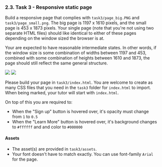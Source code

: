 ### 2.3. Task 3 - Responsive static page

Build a responsive page that complies with `task3/page_big.PNG` and `task3/page_small.png`. The big page is 1197 x 1610 
pixels, and the small page is 453 x 1873 pixels. Your single page (note that you're not using two separate HTML files) should like identical to either of these pages depending on the window sized the browser is at.

Your are expected to have reasonable intermediate states. In other words, if the window size is some combination of widths between 1197 and 453, combined with some combination of heights between 1610 and 1873, the page should still reflect the same general structure.

![](./task3/page_big.png)
![](./task3/page_small.png)

Please build your page in `task3/index.html`. You are welcome to create as many CSS files that you need in the `task3` folder for `index.html` to import. When being marked, your tutor will start with `index.html`.

On top of this you are required to:
 * When the "Sign up" button is hovered over, it's opacity must change from `1` to `0.5`
 * When the "Learn More" button is hovered over, it's background changes to `#ffffff` and and color to `#000000`

#### Assets
* The asset(s) are provided in `task3/assets`.
* Your font doesn't have to match exactly. You can use font-family `Arial` for the page.